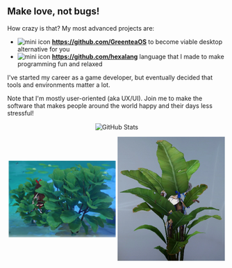 ## Make love, not bugs!

How crazy is that? My most advanced projects are:

- <img title="mini icon" src="https://avatars.githubusercontent.com/u/19654552?s=200&v=4" width="16" /> **https://github.com/GreenteaOS** to become viable desktop alternative for you
- <img title="mini icon" src="https://avatars.githubusercontent.com/u/19646737?s=200&v=4" width="16" /> **https://github.com/hexalang** language that I made to make programming fun and relaxed

I've started my career as a game developer, but eventually decided that tools and environments matter a lot.

Note that I'm mostly user-oriented (aka UX/UI). Join me to make the software that makes people around the world happy and their days less stressful!

<p align="center">
<img title="GitHub Stats" align="center" src="https://github-readme-stats.vercel.app/api?username=PeyTy&show_icons=true&hide_border=true&theme=synthwave" />
</p>

<p align="center">
<img title="Try to spot Amber :O" align="center" src="/embush.webp" width="49%" />
<img title="Try to spot Bronya :O" align="center" src="/Bronya.webp" width="49%" />
</p>
